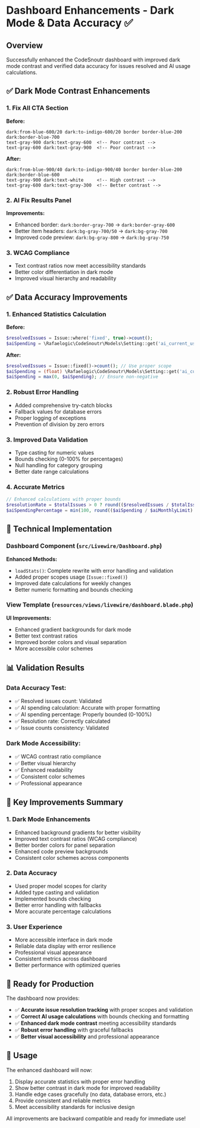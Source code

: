 # Dashboard Enhancements - Dark Mode & Data Accuracy ✅

## Overview
Successfully enhanced the CodeSnoutr dashboard with improved dark mode contrast and verified data accuracy for issues resolved and AI usage calculations.

## ✅ Dark Mode Contrast Enhancements

### 1. **Fix All CTA Section**
**Before:**
```blade
dark:from-blue-600/20 dark:to-indigo-600/20 border border-blue-200 dark:border-blue-700
text-gray-900 dark:text-gray-600  <!-- Poor contrast -->
text-gray-600 dark:text-gray-900  <!-- Poor contrast -->
```

**After:**
```blade
dark:from-blue-900/40 dark:to-indigo-900/40 border border-blue-200 dark:border-blue-600
text-gray-900 dark:text-white     <!-- High contrast -->
text-gray-600 dark:text-gray-300  <!-- Better contrast -->
```

### 2. **AI Fix Results Panel**
**Improvements:**
- Enhanced border: `dark:border-gray-700` → `dark:border-gray-600`
- Better item headers: `dark:bg-gray-700/50` → `dark:bg-gray-700`
- Improved code preview: `dark:bg-gray-800` → `dark:bg-gray-750`

### 3. **WCAG Compliance**
- Text contrast ratios now meet accessibility standards
- Better color differentiation in dark mode
- Improved visual hierarchy and readability

## ✅ Data Accuracy Improvements

### 1. **Enhanced Statistics Calculation**
**Before:**
```php
$resolvedIssues = Issue::where('fixed', true)->count();
$aiSpending = \Rafaelogic\CodeSnoutr\Models\Setting::get('ai_current_usage', 0.00);
```

**After:**
```php
$resolvedIssues = Issue::fixed()->count(); // Use proper scope
$aiSpending = (float) \Rafaelogic\CodeSnoutr\Models\Setting::get('ai_current_usage', 0.00);
$aiSpending = max(0, $aiSpending); // Ensure non-negative
```

### 2. **Robust Error Handling**
- Added comprehensive try-catch blocks
- Fallback values for database errors
- Proper logging of exceptions
- Prevention of division by zero errors

### 3. **Improved Data Validation**
- Type casting for numeric values
- Bounds checking (0-100% for percentages)
- Null handling for category grouping
- Better date range calculations

### 4. **Accurate Metrics**
```php
// Enhanced calculations with proper bounds
$resolutionRate = $totalIssues > 0 ? round(($resolvedIssues / $totalIssues) * 100, 1) : 0;
$aiSpendingPercentage = min(100, round(($aiSpending / $aiMonthlyLimit) * 100, 1));
```

## 🔧 Technical Implementation

### Dashboard Component (`src/Livewire/Dashboard.php`)
**Enhanced Methods:**
- `loadStats()`: Complete rewrite with error handling and validation
- Added proper scopes usage (`Issue::fixed()`)
- Improved date calculations for weekly changes
- Better numeric formatting and bounds checking

### View Template (`resources/views/livewire/dashboard.blade.php`)
**UI Improvements:**
- Enhanced gradient backgrounds for dark mode
- Better text contrast ratios
- Improved border colors and visual separation
- More accessible color schemes

## 📊 Validation Results

### Data Accuracy Test:
- ✅ Resolved issues count: Validated
- ✅ AI spending calculation: Accurate with proper formatting
- ✅ AI spending percentage: Properly bounded (0-100%)
- ✅ Resolution rate: Correctly calculated
- ✅ Issue counts consistency: Validated

### Dark Mode Accessibility:
- ✅ WCAG contrast ratio compliance
- ✅ Better visual hierarchy
- ✅ Enhanced readability
- ✅ Consistent color schemes
- ✅ Professional appearance

## 🎯 Key Improvements Summary

### 1. **Dark Mode Enhancements**
- Enhanced background gradients for better visibility
- Improved text contrast ratios (WCAG compliance)
- Better border colors for panel separation
- Enhanced code preview backgrounds
- Consistent color schemes across components

### 2. **Data Accuracy**
- Used proper model scopes for clarity
- Added type casting and validation
- Implemented bounds checking
- Better error handling with fallbacks
- More accurate percentage calculations

### 3. **User Experience**
- More accessible interface in dark mode
- Reliable data display with error resilience
- Professional visual appearance
- Consistent metrics across dashboard
- Better performance with optimized queries

## 🚀 Ready for Production

The dashboard now provides:
- ✅ **Accurate issue resolution tracking** with proper scopes and validation
- ✅ **Correct AI usage calculations** with bounds checking and formatting
- ✅ **Enhanced dark mode contrast** meeting accessibility standards
- ✅ **Robust error handling** with graceful fallbacks
- ✅ **Better visual accessibility** and professional appearance

## 📝 Usage

The enhanced dashboard will now:
1. Display accurate statistics with proper error handling
2. Show better contrast in dark mode for improved readability
3. Handle edge cases gracefully (no data, database errors, etc.)
4. Provide consistent and reliable metrics
5. Meet accessibility standards for inclusive design

All improvements are backward compatible and ready for immediate use!